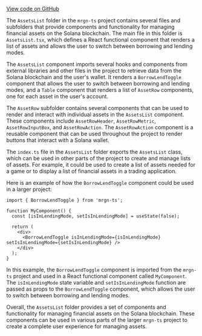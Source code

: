[View code on GitHub](https://github.com/mrgnlabs/mrgn-ts/.autodoc/docs/json/apps/marginfi-v2-ui/src/components/AssetsList)

The `AssetsList` folder in the `mrgn-ts` project contains several files and subfolders that provide components and functionality for managing financial assets on the Solana blockchain. The main file in this folder is `AssetsList.tsx`, which defines a React functional component that renders a list of assets and allows the user to switch between borrowing and lending modes.

The `AssetsList` component imports several hooks and components from external libraries and other files in the project to retrieve data from the Solana blockchain and the user's wallet. It renders a `BorrowLendToggle` component that allows the user to switch between borrowing and lending modes, and a `Table` component that renders a list of `AssetRow` components, one for each asset in the user's account.

The `AssetRow` subfolder contains several components that can be used to render and interact with individual assets in the `AssetsList` component. These components include `AssetRowHeader`, `AssetRowMetric`, `AssetRowInputBox`, and `AssetRowAction`. The `AssetRowAction` component is a reusable component that can be used throughout the project to render buttons that interact with a Solana wallet.

The `index.ts` file in the `AssetsList` folder exports the `AssetsList` class, which can be used in other parts of the project to create and manage lists of assets. For example, it could be used to create a list of assets needed for a game or to display a list of financial assets in a trading application.

Here is an example of how the `BorrowLendToggle` component could be used in a larger project:

```
import { BorrowLendToggle } from 'mrgn-ts';

function MyComponent() {
  const [isInLendingMode, setIsInLendingMode] = useState(false);

  return (
    <div>
      <BorrowLendToggle isInLendingMode={isInLendingMode} setIsInLendingMode={setIsInLendingMode} />
    </div>
  );
}
```

In this example, the `BorrowLendToggle` component is imported from the `mrgn-ts` project and used in a React functional component called `MyComponent`. The `isInLendingMode` state variable and `setIsInLendingMode` function are passed as props to the `BorrowLendToggle` component, which allows the user to switch between borrowing and lending modes.

Overall, the `AssetsList` folder provides a set of components and functionality for managing financial assets on the Solana blockchain. These components can be used in various parts of the larger `mrgn-ts` project to create a complete user experience for managing assets.

